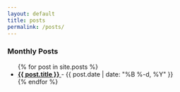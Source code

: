```yaml
---
layout: default
title: posts
permalink: /posts/
---
```


<h3 class="mt-5 text-center">Monthly Posts</h3>
<div class="row g-4 mb-4">
  <div class="col-md-12">
    <ul class="list-unstyled">
      {% for post in site.posts %}
        <li class="mb-2">
          <a href="{{ site.github.url }}{{ post.url }}" class="text-decoration-none">
            <strong>{{ post.title }}</strong>
          </a>
          <span class="text-muted">- {{ post.date | date: "%B %-d, %Y" }}</span>
        </li>
      {% endfor %}
    </ul>
  </div>
</div>
